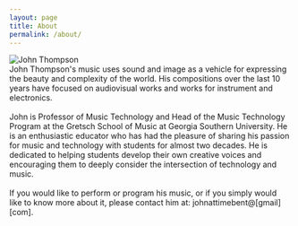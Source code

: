 ```yaml
---
layout: page
title: About
permalink: /about/
---
```


<div class="bio">
<div class="bio-image-container">
  <img src="{{ site.baseurl }}/assets/images/john-thompson-bio.jpg" alt="John Thompson" class="bio-image">
  </div>
  
  <div class="bio-text">
John Thompson's music uses sound and image as a vehicle for expressing the beauty and complexity of the world. His compositions over the last 10 years have focused on audiovisual works and works for instrument and electronics.
<br>
<br> John is Professor of Music Technology and Head of the Music Technology Program at the Gretsch School of Music at Georgia Southern University. He is an enthusiastic educator who has had the pleasure of sharing his passion for music and technology with students for almost two decades. He is dedicated to helping students develop their own creative voices and encouraging them to deeply consider the intersection of technology and music.
<br>
<br> If you would like to perform or program his music, or if you simply would like to know more about it, please contact him at: johnattimebent@[gmail] [com].
</div>
</div>
